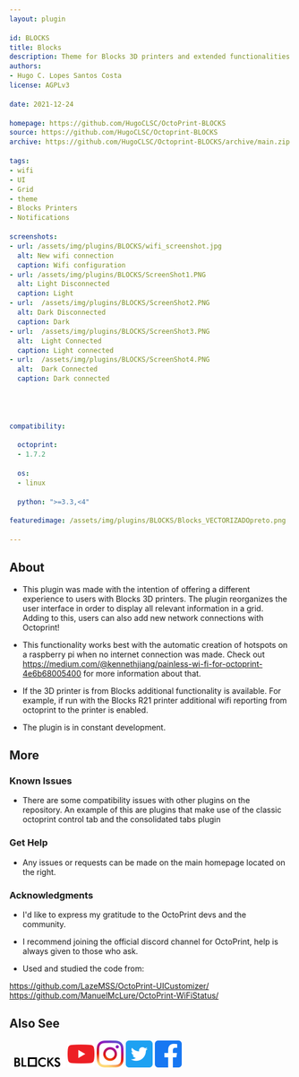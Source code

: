 ```yaml
---
layout: plugin

id: BLOCKS
title: Blocks
description: Theme for Blocks 3D printers and extended functionalities.
authors:
- Hugo C. Lopes Santos Costa
license: AGPLv3

date: 2021-12-24

homepage: https://github.com/HugoCLSC/OctoPrint-BLOCKS
source: https://github.com/HugoCLSC/Octoprint-BLOCKS
archive: https://github.com/HugoCLSC/Octoprint-BLOCKS/archive/main.zip

tags:
- wifi
- UI
- Grid
- theme
- Blocks Printers
- Notifications

screenshots:
- url: /assets/img/plugins/BLOCKS/wifi_screenshot.jpg
  alt: New wifi connection
  caption: Wifi configuration
- url: /assets/img/plugins/BLOCKS/ScreenShot1.PNG
  alt: Light Disconnected
  caption: Light
- url:  /assets/img/plugins/BLOCKS/ScreenShot2.PNG
  alt: Dark Disconnected
  caption: Dark
- url:  /assets/img/plugins/BLOCKS/ScreenShot3.PNG
  alt:  Light Connected
  caption: Light connected
- url:  /assets/img/plugins/BLOCKS/ScreenShot4.PNG
  alt:  Dark Connected
  caption: Dark connected




compatibility:

  octoprint:
  - 1.7.2

  os:
  - linux

  python: ">=3.3,<4"

featuredimage: /assets/img/plugins/BLOCKS/Blocks_VECTORIZADOpreto.png

---
```

## About
- This plugin was made with the intention of offering a different experience to users with Blocks 3D printers.
The plugin reorganizes the user interface in order to display all relevant information in a grid.
Adding to this, users can also add new network connections with Octoprint!

- This functionality works best with the automatic creation of hotspots on a raspberry pi when no internet connection was made.
Check out https://medium.com/@kennethjiang/painless-wi-fi-for-octoprint-4e6b68005400 for more information about that.

- If the 3D printer is from Blocks additional functionality is available.
For example, if run with the Blocks R21 printer additional wifi reporting from octoprint to the printer is enabled.

- The plugin is in constant development.

## More
### Known Issues
- There are some compatibility issues with other plugins on the repository.
An example of this are plugins that make use of the classic octoprint control tab and the consolidated tabs plugin

### Get Help
- Any issues or requests can be made on the main homepage located on the right.


### Acknowledgments
- I'd like to express my gratitude to the OctoPrint devs and the community.
- I recommend joining the official discord channel for OctoPrint, help is always given to those who ask.


- Used and studied the code from:

 https://github.com/LazeMSS/OctoPrint-UICustomizer/
 https://github.com/ManuelMcLure/OctoPrint-WiFiStatus/


## Also See
[![Blocks](/assets/img/plugins/BLOCKS/tinyBlocks.png)](https://www.blockstec.com/)
[![Youtube](/assets/img/plugins/BLOCKS/youtube_icon.png)](https://www.youtube.com/c/BlocksTec)
[![Instagram](/assets/img/plugins/BLOCKS/instagram_icon.png)](https://www.instagram.com/blockstec/)
[![Twitter](/assets/img/plugins/BLOCKS/twitter_icon.png)](https://twitter.com/blockstec)
[![Facebook](/assets/img/plugins/BLOCKS/facebook_icon.png)](https://www.facebook.com/blockstec)
